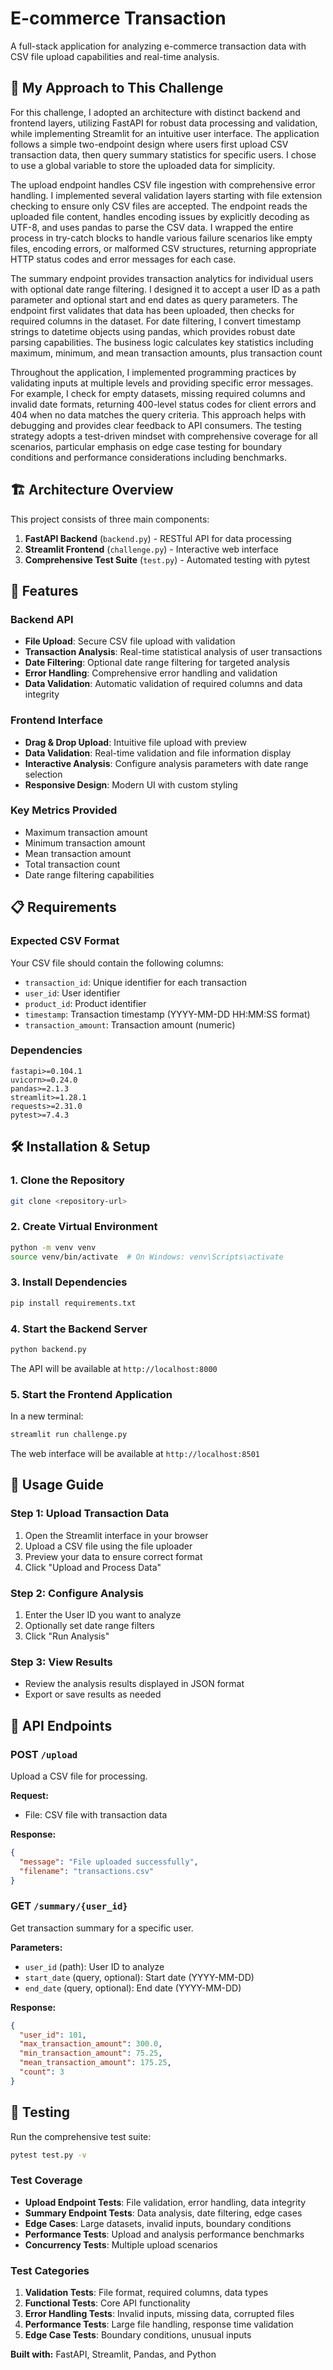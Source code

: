 # E-commerce Transaction

A full-stack application for analyzing e-commerce transaction data with CSV file upload capabilities and real-time analysis.

## 🎯 My Approach to This Challenge

For this challenge, I adopted an architecture with distinct backend and frontend layers, utilizing FastAPI for robust data processing and validation, while implementing Streamlit for an intuitive user interface. The application follows a simple two-endpoint design where users first upload CSV transaction data, then query summary statistics for specific users. I chose to use a global variable to store the uploaded data for simplicity.

The upload endpoint handles CSV file ingestion with comprehensive error handling. I implemented several validation layers starting with file extension checking to ensure only CSV files are accepted. The endpoint reads the uploaded file content, handles encoding issues by explicitly decoding as UTF-8, and uses pandas to parse the CSV data. I wrapped the entire process in try-catch blocks to handle various failure scenarios like empty files, encoding errors, or malformed CSV structures, returning appropriate HTTP status codes and error messages for each case.

The summary endpoint provides transaction analytics for individual users with optional date range filtering. I designed it to accept a user ID as a path parameter and optional start and end dates as query parameters. The endpoint first validates that data has been uploaded, then checks for required columns in the dataset. For date filtering, I convert timestamp strings to datetime objects using pandas, which provides robust date parsing capabilities. The business logic calculates key statistics including maximum, minimum, and mean transaction amounts, plus transaction count

Throughout the application, I implemented programming practices by validating inputs at multiple levels and providing specific error messages. For example, I check for empty datasets, missing required columns and invalid date formats, returning 400-level status codes for client errors and 404 when no data matches the query criteria. This approach helps with debugging and provides clear feedback to API consumers. The testing strategy adopts a test-driven mindset with comprehensive coverage for all scenarios, particular emphasis on edge case testing for boundary conditions and performance considerations including benchmarks.

## 🏗️ Architecture Overview

This project consists of three main components:

1. **FastAPI Backend** (`backend.py`) - RESTful API for data processing
2. **Streamlit Frontend** (`challenge.py`) - Interactive web interface
3. **Comprehensive Test Suite** (`test.py`) - Automated testing with pytest

## 🚀 Features

### Backend API

- **File Upload**: Secure CSV file upload with validation
- **Transaction Analysis**: Real-time statistical analysis of user transactions
- **Date Filtering**: Optional date range filtering for targeted analysis
- **Error Handling**: Comprehensive error handling and validation
- **Data Validation**: Automatic validation of required columns and data integrity

### Frontend Interface

- **Drag & Drop Upload**: Intuitive file upload with preview
- **Data Validation**: Real-time validation and file information display
- **Interactive Analysis**: Configure analysis parameters with date range selection
- **Responsive Design**: Modern UI with custom styling

### Key Metrics Provided

- Maximum transaction amount
- Minimum transaction amount
- Mean transaction amount
- Total transaction count
- Date range filtering capabilities

## 📋 Requirements

### Expected CSV Format

Your CSV file should contain the following columns:

- `transaction_id`: Unique identifier for each transaction
- `user_id`: User identifier
- `product_id`: Product identifier
- `timestamp`: Transaction timestamp (YYYY-MM-DD HH:MM:SS format)
- `transaction_amount`: Transaction amount (numeric)

### Dependencies

```
fastapi>=0.104.1
uvicorn>=0.24.0
pandas>=2.1.3
streamlit>=1.28.1
requests>=2.31.0
pytest>=7.4.3
```

## 🛠️ Installation & Setup

### 1. Clone the Repository

```bash
git clone <repository-url>
```

### 2. Create Virtual Environment

```bash
python -m venv venv
source venv/bin/activate  # On Windows: venv\Scripts\activate
```

### 3. Install Dependencies

```bash
pip install requirements.txt
```

### 4. Start the Backend Server

```bash
python backend.py
```

The API will be available at `http://localhost:8000`

### 5. Start the Frontend Application

In a new terminal:

```bash
streamlit run challenge.py
```

The web interface will be available at `http://localhost:8501`

## 📖 Usage Guide

### Step 1: Upload Transaction Data

1. Open the Streamlit interface in your browser
2. Upload a CSV file using the file uploader
3. Preview your data to ensure correct format
4. Click "Upload and Process Data"

### Step 2: Configure Analysis

1. Enter the User ID you want to analyze
2. Optionally set date range filters
3. Click "Run Analysis"

### Step 3: View Results

- Review the analysis results displayed in JSON format
- Export or save results as needed

## 🔧 API Endpoints

### POST `/upload`

Upload a CSV file for processing.

**Request:**

- File: CSV file with transaction data

**Response:**

```json
{
  "message": "File uploaded successfully",
  "filename": "transactions.csv"
}
```

### GET `/summary/{user_id}`

Get transaction summary for a specific user.

**Parameters:**

- `user_id` (path): User ID to analyze
- `start_date` (query, optional): Start date (YYYY-MM-DD)
- `end_date` (query, optional): End date (YYYY-MM-DD)

**Response:**

```json
{
  "user_id": 101,
  "max_transaction_amount": 300.0,
  "min_transaction_amount": 75.25,
  "mean_transaction_amount": 175.25,
  "count": 3
}
```

## 🧪 Testing

Run the comprehensive test suite:

```bash
pytest test.py -v
```

### Test Coverage

- **Upload Endpoint Tests**: File validation, error handling, data integrity
- **Summary Endpoint Tests**: Data analysis, date filtering, edge cases
- **Edge Cases**: Large datasets, invalid inputs, boundary conditions
- **Performance Tests**: Upload and analysis performance benchmarks
- **Concurrency Tests**: Multiple upload scenarios

### Test Categories

1. **Validation Tests**: File format, required columns, data types
2. **Functional Tests**: Core API functionality
3. **Error Handling Tests**: Invalid inputs, missing data, corrupted files
4. **Performance Tests**: Large file handling, response time validation
5. **Edge Case Tests**: Boundary conditions, unusual inputs

**Built with:** FastAPI, Streamlit, Pandas, and Python
